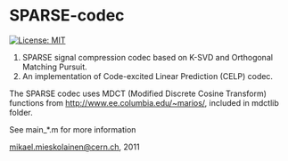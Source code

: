 # SPARSE-codec

[![License: MIT](https://img.shields.io/badge/License-MIT-yellow.svg)](https://opensource.org/licenses/MIT)

1. SPARSE signal compression codec based on K-SVD and Orthogonal Matching Pursuit.
2. An implementation of Code-excited Linear Prediction (CELP) codec.

The SPARSE codec uses MDCT (Modified Discrete Cosine Transform) functions from http://www.ee.columbia.edu/~marios/, included in mdctlib folder.

See main_*.m for more information

mikael.mieskolainen@cern.ch, 2011
